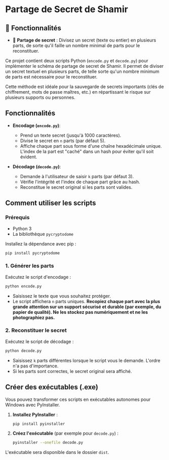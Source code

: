 # Partage de Secret de Shamir

## 🚀 Fonctionnalités

- 🔐 **Partage de secret** : Divisez un secret (texte ou entier) en plusieurs parts, de sorte qu'il faille un nombre minimal de parts pour le reconstituer.

Ce projet contient deux scripts Python (`encode.py` et `decode.py`) pour implémenter le schéma de partage de secret de Shamir. Il permet de diviser un secret textuel en plusieurs parts, de telle sorte qu'un nombre minimum de parts est nécessaire pour le reconstituer.

Cette méthode est idéale pour la sauvegarde de secrets importants (clés de chiffrement, mots de passe maîtres, etc.) en répartissant le risque sur plusieurs supports ou personnes.

## Fonctionnalités

- **Encodage (`encode.py`)**:
  - Prend un texte secret (jusqu'à 1000 caractères).
  - Divise le secret en `n` parts (par défaut 5).
  - Affiche chaque part sous forme d'une chaîne hexadécimale unique. L'index de la part est "caché" dans un hash pour éviter qu'il soit évident.

- **Décodage (`decode.py`)**:
  - Demande à l'utilisateur de saisir `k` parts (par défaut 3).
  - Vérifie l'intégrité et l'index de chaque part grâce au hash.
  - Reconstitue le secret original si les parts sont valides.

## Comment utiliser les scripts

### Prérequis

- Python 3
- La bibliothèque `pycryptodome`

Installez la dépendance avec pip :
```bash
pip install pycryptodome
```

### 1. Générer les parts

Exécutez le script d'encodage :
```bash
python encode.py
```
- Saisissez le texte que vous souhaitez protéger.
- Le script affichera `n` parts uniques. **Recopiez chaque part avec la plus grande attention sur un support sécurisé et durable (par exemple, du papier de qualité). Ne les stockez pas numériquement et ne les photographiez pas.**

### 2. Reconstituer le secret

Exécutez le script de décodage :
```bash
python decode.py
```
- Saisissez `k` parts différentes lorsque le script vous le demande. L'ordre n'a pas d'importance.
- Si les parts sont correctes, le secret original sera affiché.

## Créer des exécutables (.exe)

Vous pouvez transformer ces scripts en exécutables autonomes pour Windows avec PyInstaller.

1. **Installez PyInstaller** :
   ```bash
   pip install pyinstaller
   ```

2. **Créez l'exécutable** (par exemple pour `decode.py`) :
   ```bash
   pyinstaller --onefile decode.py
   ```

L'exécutable sera disponible dans le dossier `dist`. 